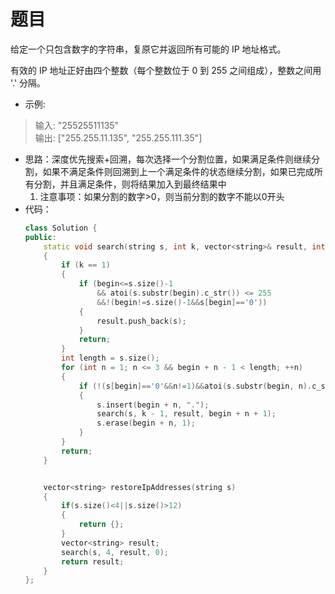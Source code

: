 # 题目
给定一个只包含数字的字符串，复原它并返回所有可能的 IP 地址格式。

有效的 IP 地址正好由四个整数（每个整数位于 0 到 255 之间组成），整数之间用 '.' 分隔。



* 示例:

>输入: "25525511135"<br>
输出: ["255.255.11.135", "255.255.111.35"]
* 思路：深度优先搜索+回溯，每次选择一个分割位置，如果满足条件则继续分割，如果不满足条件则回溯到上一个满足条件的状态继续分割，如果已完成所有分割，并且满足条件，则将结果加入到最终结果中
    1. 注意事项：如果分割的数字>0，则当前分割的数字不能以0开头
* 代码：
    ```C++
    class Solution {
    public:
        static void search(string s, int k, vector<string>& result, int begin)
        {
            if (k == 1)
            {
                if (begin<=s.size()-1 
                    && atoi(s.substr(begin).c_str()) <= 255 
                    &&!(begin!=s.size()-1&&s[begin]=='0'))
                {
                    result.push_back(s);
                }
                return;
            }
            int length = s.size();
            for (int n = 1; n <= 3 && begin + n - 1 < length; ++n)
            {
                if (!(s[begin]=='0'&&n!=1)&&atoi(s.substr(begin, n).c_str()) <= 255 && (length-begin-n)/(k-1)<=3)
                {
                    s.insert(begin + n, ".");
                    search(s, k - 1, result, begin + n + 1);
                    s.erase(begin + n, 1);
                }
            }
            return;
        }


        vector<string> restoreIpAddresses(string s)
        {
            if(s.size()<4||s.size()>12)
            {
                return {};
            }
            vector<string> result;
            search(s, 4, result, 0);
            return result;
        }
    };
    ```